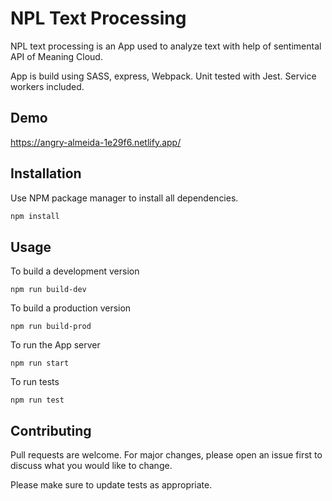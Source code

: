 # NPL Text Processing

NPL text processing is an App used to analyze text with help of sentimental API of Meaning Cloud.

App is build using SASS, express, Webpack.
Unit tested with Jest.
Service workers included.

## Demo
https://angry-almeida-1e29f6.netlify.app/

## Installation

Use NPM package manager to install all dependencies.

```bash
npm install
```

## Usage

To build a development version

```
npm run build-dev
```

To build a production version

```
npm run build-prod
```

To run the App server

```
npm run start
```

To run tests

```
npm run test
```

## Contributing

Pull requests are welcome. For major changes, please open an issue first to discuss what you would like to change.

Please make sure to update tests as appropriate.
